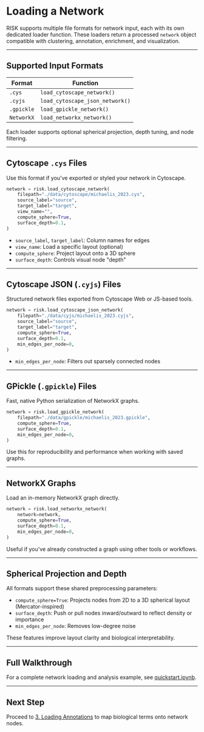 # Loading a Network

RISK supports multiple file formats for network input, each with its own dedicated loader function. These loaders return a processed `network` object compatible with clustering, annotation, enrichment, and visualization.

---

## Supported Input Formats

| Format       | Function                          |
|--------------|-----------------------------------|
| `.cys`       | `load_cytoscape_network()`        |
| `.cyjs`      | `load_cytoscape_json_network()`   |
| `.gpickle`   | `load_gpickle_network()`          |
| `NetworkX`   | `load_networkx_network()`         |

Each loader supports optional spherical projection, depth tuning, and node filtering.

---

## Cytoscape `.cys` Files

Use this format if you've exported or styled your network in Cytoscape.

```python
network = risk.load_cytoscape_network(
    filepath="./data/cytoscape/michaelis_2023.cys",
    source_label="source",
    target_label="target",
    view_name="",             
    compute_sphere=True,
    surface_depth=0.1,
)
```

- `source_label`, `target_label`: Column names for edges
- `view_name`: Load a specific layout (optional)
- `compute_sphere`: Project layout onto a 3D sphere
- `surface_depth`: Controls visual node "depth"

---

## Cytoscape JSON (`.cyjs`) Files

Structured network files exported from Cytoscape Web or JS-based tools.

```python
network = risk.load_cytoscape_json_network(
    filepath="./data/cyjs/michaelis_2023.cyjs",
    source_label="source",
    target_label="target",
    compute_sphere=True,
    surface_depth=0.1,
    min_edges_per_node=0,
)
```

- `min_edges_per_node`: Filters out sparsely connected nodes

---

## GPickle (`.gpickle`) Files

Fast, native Python serialization of NetworkX graphs.

```python
network = risk.load_gpickle_network(
    filepath="./data/gpickle/michaelis_2023.gpickle",
    compute_sphere=True,
    surface_depth=0.1,
    min_edges_per_node=0,
)
```

Use this for reproducibility and performance when working with saved graphs.

---

## NetworkX Graphs

Load an in-memory NetworkX graph directly.

```python
network = risk.load_networkx_network(
    network=network,
    compute_sphere=True,
    surface_depth=0.1,
    min_edges_per_node=0,
)
```

Useful if you've already constructed a graph using other tools or workflows.

---

## Spherical Projection and Depth

All formats support these shared preprocessing parameters:

- `compute_sphere=True`: Projects nodes from 2D to a 3D spherical layout (Mercator-inspired)
- `surface_depth`: Push or pull nodes inward/outward to reflect density or importance
- `min_edges_per_node`: Removes low-degree noise

These features improve layout clarity and biological interpretability.

---

## Full Walkthrough

For a complete network loading and analysis example, see [quickstart.ipynb](https://github.com/riskportal/network-tutorial/blob/main/notebooks/quickstart.ipynb).

---

## Next Step

Proceed to [3. Loading Annotations](./3_annotations.md) to map biological terms onto network nodes.
